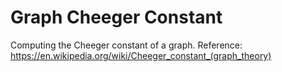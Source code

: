 # Graph Cheeger Constant
Computing the Cheeger constant of a graph.
Reference: https://en.wikipedia.org/wiki/Cheeger_constant_(graph_theory)
